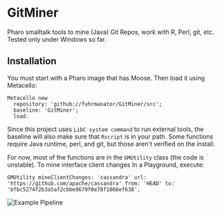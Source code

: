 # GitMiner

Pharo smalltalk tools to mine (Java) Git Repos, work with R, Perl, git, etc. Tested only under Windows so far.

## Installation

You must start with a Pharo image that has Moose. Then load it using Metacello:

```Smalltalk
Metacello new
  repository: 'github://fuhrmanator/GitMiner/src';
  baseline: 'GitMiner';
  load.
```

Since this project uses `LibC system command` to run external tools, the baseline will also make sure that `Rscript` is in your path. Some functions require Java runtime, perl, and git, but those aren't verified on the install.

For now, most of the functions are in the `GMUtility` class (the code is unstable). To mine interface client changes In a Playground, execute:

```Smalltalk
GMUtility mineClientChanges: 'cassandra' url: 'https://github.com/apache/cassandra' from: 'HEAD' to: 'bfbc5274f2b3a5af2cbbe9679f0e78f1066ef638'.
```

![Example Pipeline](http://www.plantuml.com/plantuml/proxy?src=https://raw.githubusercontent.com/fuhrmanator/GitMiner/master/doc/pipelineExample.puml?cacheChangeCount=0)
